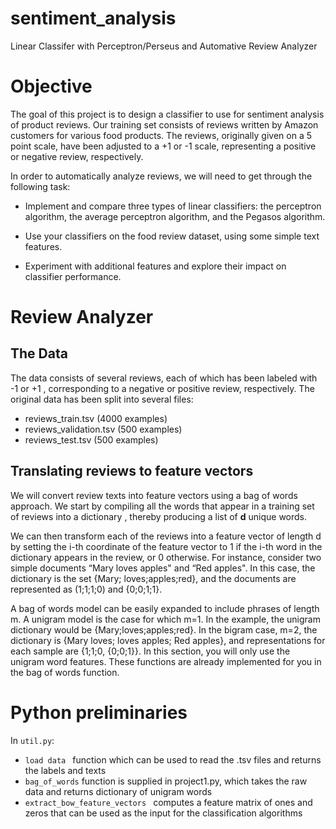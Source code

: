 # sentiment_analysis
 Linear Classifer with Perceptron/Perseus and Automative Review Analyzer 

 # Objective
 The goal of this project is to design a classifier to use for sentiment analysis of product reviews. Our training set consists of reviews written by Amazon customers for various food products. The reviews, originally given on a 5 point scale, have been adjusted to a +1 or -1 scale, representing a positive or negative review, respectively.

 In order to automatically analyze reviews, we will need to get through the following task:

 - Implement and compare three types of linear classifiers: the perceptron algorithm, the average perceptron algorithm, and the Pegasos algorithm.

 - Use your classifiers on the food review dataset, using some simple text features.

 - Experiment with additional features and explore their impact on classifier performance.


# Review Analyzer
## The Data

The data consists of several reviews, each of which has been labeled with -1 or +1 , corresponding to a negative or positive review, respectively. The original data has been split into several files:

- reviews_train.tsv (4000 examples)
- reviews_validation.tsv (500 examples)
- reviews_test.tsv (500 examples)

## Translating reviews to feature vectors

We will convert review texts into feature vectors using a bag of words approach. We start by compiling all the words that appear in a training set of reviews into a dictionary , thereby producing a list of <b>d</b> unique words.


We can then transform each of the reviews into a feature vector of length d by setting the i-th coordinate of the feature vector to 1 if the i-th  word in the dictionary appears in the review, or 0 otherwise. For instance, consider two simple documents “Mary loves apples" and “Red apples". In this case, the dictionary is the set {Mary; loves;apples;red}, and the documents are represented as (1;1;1;0) and {0;0;1;1}.

A bag of words model can be easily expanded to include phrases of length m. A unigram model is the case for which m=1. In the example, the unigram dictionary would be {Mary;loves;apples;red}. In the bigram case, m=2, the dictionary is {Mary loves; loves apples; Red apples}, and representations for each sample are {1;1;0, {0;0;1}}. In this section, you will only use the unigram word features. These functions are already implemented for you in the bag of words function.

# Python preliminaries
In ```util.py```:
- ```load data ``` function which can be used to read the .tsv files and returns the labels and texts
- ```bag_of_words``` function is supplied in project1.py, which takes the raw data and returns dictionary of unigram words
- ```extract_bow_feature_vectors ```  computes a feature matrix of ones and zeros that can be used as the input for the classification algorithms